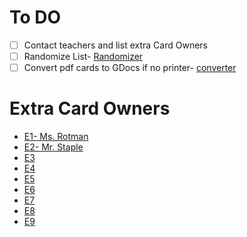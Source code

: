 # To DO
- [ ] Contact teachers and list extra Card Owners
- [ ] Randomize List- [Randomizer](https://www.random.org/lists/)
- [ ] Convert pdf cards to GDocs if no printer- [converter](https://www.zamzar.com/conversion/document/pdf-to-docx.php)

# Extra Card Owners
- [E1- Ms. Rotman](https://gotmax23.github.io/8G-Bingo-Cards/cards/E1.pdf)
- [E2- Mr. Staple](https://gotmax23.github.io/8G-Bingo-Cards/cards/E2.pdf)
- [E3](https://gotmax23.github.io/8G-Bingo-Cards/cards/E3.pdf)
- [E4](https://gotmax23.github.io/8G-Bingo-Cards/cards/E4.pdf)
- [E5](https://gotmax23.github.io/8G-Bingo-Cards/cards/E5.pdf)
- [E6](https://gotmax23.github.io/8G-Bingo-Cards/cards/E6.pdf)
- [E7](https://gotmax23.github.io/8G-Bingo-Cards/cards/E7.pdf)
- [E8](https://gotmax23.github.io/8G-Bingo-Cards/cards/E8.pdf)
- [E9](https://gotmax23.github.io/8G-Bingo-Cards/cards/E9.pdf)